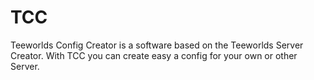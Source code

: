 TCC
===

Teeworlds Config Creator is a software based on the Teeworlds Server Creator. With TCC you can create easy a config for your own or other Server.